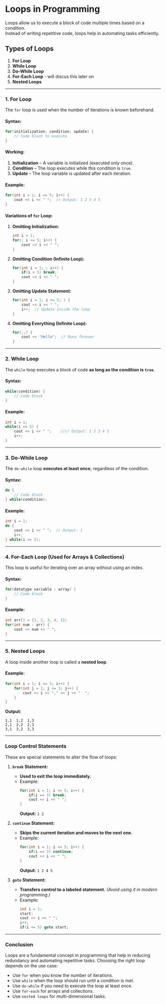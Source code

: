 # **Loops in Programming**
Loops allow us to execute a block of code multiple times based on a condition.    
Instead of writing repetitive code, loops help in automating tasks efficiently.

## **Types of Loops**
1. **For Loop**  
2. **While Loop**  
3. **Do-While Loop**  
4. **For-Each Loop**  - will discus this later on
5. **Nested Loops**  

---

### **1. For Loop**
The `for` loop is used when the number of iterations is known beforehand.

#### **Syntax:**
```cpp
for(initialization; condition; update) {
    // Code block to execute
}
```

#### **Working:**
1. **Initialization** – A variable is initialized (executed only once).
2. **Condition** – The loop executes while this condition is `true`.
3. **Update** – The loop variable is updated after each iteration.

#### **Example:**
```cpp
for(int i = 1; i <= 5; i++) {
    cout << i << " ";  // Output: 1 2 3 4 5
}
```

#### **Variations of `for` Loop:**
1. **Omitting Initialization:**
   ```cpp
   int i = 1;
   for(; i <= 5; i++) {
       cout << i << " ";
   }
   ```
2. **Omitting Condition (Infinite Loop):**
   ```cpp
   for(int i = 1; ; i++) {
       if(i > 5) break;
       cout << i << " ";
   }
   ```
3. **Omitting Update Statement:**
   ```cpp
   for(int i = 1; i <= 5; ) {
       cout << i << " ";
       i++;  // Update inside the loop
   }
   ```
4. **Omitting Everything (Infinite Loop):**
   ```cpp
   for(;;) {
       cout << "Hello";  // Runs forever
   }
   ```

---

### **2. While Loop**
The `while` loop executes a block of code **as long as the condition is `true`**.

#### **Syntax:**
```cpp
while(condition) {
    // Code block
}
```

#### **Example:**
```cpp
int i = 1;
while(i <= 5) {
    cout << i << " ";    //// Output: 1 2 3 4 5
    i++;
}
```

---

### **3. Do-While Loop**
The `do-while` loop **executes at least once**, regardless of the condition.

#### **Syntax:**
```cpp
do {
    // Code block
} while(condition);
```

#### **Example:**
```cpp
int i = 1;
do {
    cout << i << " ";  // Output: 1 
    i++;
} while(i >= 5);
```

---

### **4. For-Each Loop (Used for Arrays & Collections)**
This loop is useful for iterating over an array without using an index.

#### **Syntax:**
```cpp
for(datatype variable : array) {
    // Code block
}
```

#### **Example:**
```cpp
int arr[] = {1, 2, 3, 4, 5};
for(int num : arr) {
    cout << num << " ";
}
```

---

### **5. Nested Loops**
A loop inside another loop is called a **nested loop**.

#### **Example:**
```cpp
for(int i = 1; i <= 3; i++) {
    for(int j = 1; j <= 3; j++) {
        cout << i << "," << j << "  ";
    }
}
```
**Output:**
```
1,1  1,2  1,3  
2,1  2,2  2,3  
3,1  3,2  3,3
```

---

### **Loop Control Statements**
These are special statements to alter the flow of loops:

1. **`break` Statement:**  
   - **Used to exit the loop immediately.**
   - Example:
     ```cpp
     for(int i = 1; i <= 5; i++) {
         if(i == 3) break;
         cout << i << " ";
     }
     ```
     **Output:** `1 2`

2. **`continue` Statement:**  
   - **Skips the current iteration and moves to the next one.**
   - Example:
     ```cpp
     for(int i = 1; i <= 5; i++) {
         if(i == 3) continue;
         cout << i << " ";
     }
     ```
     **Output:** `1 2 4 5`

3. **`goto` Statement:**  
   - **Transfers control to a labeled statement.** *(Avoid using it in modern programming.)*
   - Example:
     ```cpp
     int i = 1;
     start:
     cout << i << " ";
     i++;
     if(i <= 5) goto start;
     ```

---

### **Conclusion**
Loops are a fundamental concept in programming that help in reducing redundancy and automating repetitive tasks. Choosing the right loop depends on the use case:
- Use `for` when you know the number of iterations.
- Use `while` when the loop should run until a condition is met.
- Use `do-while` if you need to execute the loop at least once.
- Use `for-each` for arrays and collections.
- Use `nested loops` for multi-dimensional tasks.